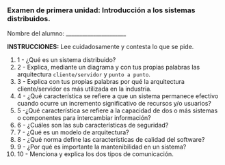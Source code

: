 ### Examen de primera unidad: **Introducción a los sistemas distribuidos.** 
Nombre del alumno: ______________________

**INSTRUCCIONES:** Lee cuidadosamente y contesta lo que se pide.

1. 1 - ¿Qué es un sistema distribuido? 
2. 2 - Explica, mediante un diagrama y con tus propias palabras
    las arquitectura `cliente/servidor` y `punto a punto`. 
3. 3 - Explica con tus propias palabras por qué la arquitectura cliente/servidor es más utilizada en la industria. 
4. 4 - ¿Qué característica se refiere a que un sistema permanece
	efectivo cuando ocurre un incremento significativo de 
	recursos y/o usuarios? 
5. 5 -¿Qué característica se refiere a la capacidad de dos o 
   más sistemas o componentes para intercambiar información? 
6. 6 - ¿Cuáles son las sub características de seguridad? 
7. 7 - ¿Qué es un modelo de arquitectura? 
8. 8 - ¿Qué norma define las características de calidad del 
    software?
9. 9 - ¿Por qué es importante la mantenibilidad en un sistema?
10. 10 - Menciona y explica los dos tipos de comunicación.

